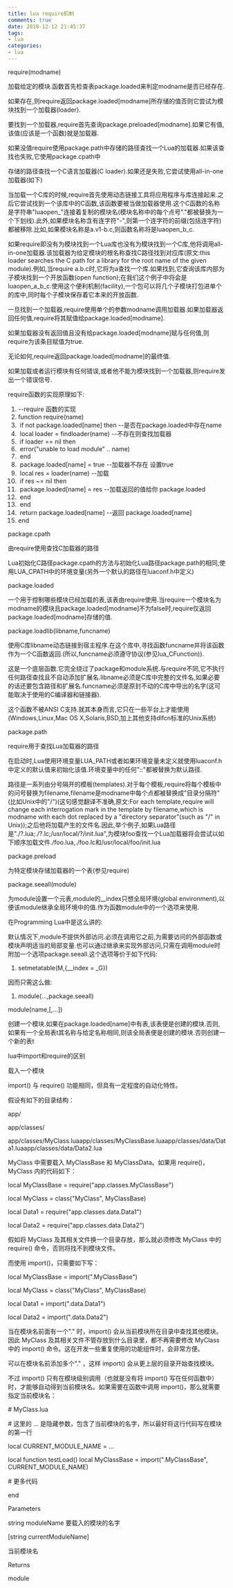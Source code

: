 ```yaml
---
title: lua require机制
comments: true
date: 2018-12-12 21:45:37
tags:
- lua
categories:
- lua
---
```


require(modname)

加载给定的模块.函数首先检查表package.loaded来判定modname是否已经存在.

如果存在,则require返回package.loaded[modname]所存储的值否则它尝试为模块找到一个加载器(loader).



要找到一个加载器,require首先查询package.preloaded[modname].如果它有值,该值(应该是一个函数)就是加载器.

如果没值require使用package.path中存储的路径查找一个Lua的加载器.如果该查找也失败,它使用package.cpath中

存储的路径查找一个C语言加载器(C loader).如果还是失败,它尝试使用all-in-one加载器(如下)



当加载一个C库的时候,require首先使用动态链接工具将应用程序与库连接起来.之后它尝试找到一个该库中的C函数,该函数要被当做加载器使用.这个C函数的名称是字符串"luaopen_"连接着复制的模块名(模块名称中的每个点号"."都被替换为一个下划线).此外,如果模块名称含有连字符"-",则第一个连字符的前缀(包括连字符)都被移除.比如,如果模块名称是a.v1-b.c,则函数名称将是luaopen_b_c.

如果require即没有为模块找到一个Lua库也没有为模块找到一个C库,他将调用all-in-one加载器.该加载器为给定模块的根名称查找C路径找到对应库(原文:this loader searches the C path for a library for the root name of the given module).例如,当require a.b.c时,它将为a查找一个库.如果找到,它查询该库内部为子模块找到一个开放函数(open function);在我们这个例子中将会是luaopen_a_b_c.使用这个便利机制(facility),一个包可以将几个子模块打包进单个的库中,同时每个子模块保存着它本来的开放函数.

一旦找到一个加载器,require使用单个的参数modname调用加载器.如果加载器返回任何值,require将其赋值给package.loaded[modname].

如果加载器没有返回值且没有给package.loaded[modname]赋与任何值,则require为该条目赋值为true.

无论如何,require返回package.loaded[modname]的最终值.



如果加载或者运行模块有任何错误,或者他不能为模块找到一个加载器,则require发出一个错误信号.

require函数的实现原理如下:

1. --require 函数的实现  
2. function require(name)  
3. ​    if not package.loaded[name] then    --是否在package.loaded中存在name
4. ​        local loader = findloader(name) --不存在则查找加载器 
5. ​        if loader == nil then  
6. ​            error("unable to load module" .. name)  
7. ​        end  
8. ​        package.loaded[name] = true     --加载器不存在 设置true
9. ​        local res = loader(name)        --加载
10. ​        if res ~= nil then  
11. ​            package.loaded[name] = res  --加载返回的值给你 package.loaded
12. ​        end  
13. ​    end  
14. ​    return package.loaded[name]         --返回 package.loaded[name]
15. end  

package.cpath

由require使用查找C加载器的路径

Lua初始化C路径package.cpath的方法与初始化Lua路径package.path的相同,使用LUA_CPATH中的环境变量(另外一个默认的路径在luaconf.h中定义)

package.loaded

一个用于控制哪些模块已经加载的表,该表由require使用.当require一个模块名为modname的模块且package.loaded[modname]不为false时,require仅返回package.loaded[modname]存储的值.

package.loadlib(libname,funcname)

使用C库libname动态链接到宿主程序.在这个库中,寻找函数funcname并将该函数作为一个C函数返回.(所以,funcname必须遵守协议(参见lua_CFunction)).

这是一个底层函数.它完全绕过了package和module系统.与require不同,它不执行任何路径查找且不自动添加扩展名.libname必须是C库中完整的文件名,如果必要的话还要包含路径和扩展名.funcname必须是原封不动的C库中导出的名字(这可能取决于使用的C编译器和链接器).

这个函数不被ANSI C支持.就其本身而言,它只在一些平台上才能使用(Windows,Linux,Mac OS X,Solaris,BSD,加上其他支持dlfcn标准的Unix系统)

package.path

require用于查找Lua加载器的路径

在启动时,Lua使用环境变量LUA_PATH或者如果环境变量未定义就使用luaconf.h中定义的默认值来初始化该值.环境变量中的任何"::"都被替换为默认路径.

路径是一系列由分号隔开的模板(templates).对于每个模板,require将每个模板中的问号替换为filename,filename是modname中每个点都被替换成"目录分隔符"(比如Unix中的"/")(这句感觉翻译不准确,原文:For each template,require will change each interrogation mark in the template by filename,which is modname with each dot replaced by a "directory separator"(such as "/" in Unix));之后他将加载产生的文件名.因此,举个例子,如果Lua路径是"./?.lua;./?.lc;/usr/local/?/init.lua",为模块foo查找一个Lua加载器将会尝试以如下顺序加载文件./foo.lua,./foo.lc和/usr/local/foo/init.lua

package.preload

为特定模块存储加载器的一个表(参见require)

package.seeall(module)

为module设置一个元表,module的__index只想全局环境(global environment),以便该module继承全局环境中的值.作为函数module中的一个选项来使用.

在Programming Lua中是这么讲的:

默认情况下,module不提供外部访问.必须在调用它之前,为需要访问的外部函数或模块声明适当的局部变量.也可以通过继承来实现外部访问,只需在调用module时附加一个选项package.seeall.这个选项等价于如下代码:

1. setmetatable(M,{__index = _G})  

因而只需这么做:

1. module(...,package.seeall)  

module(name,[,...])

创建一个模块.如果在package.loaded[name]中有表,该表便是创建的模块.否则,如果有一个全局表t其名称与给定名称相同,则该全局表便是创建的模块.否则创建一个新的表t





lua中import和require的区别

载入一个模块

import() 与 require() 功能相同，但具有一定程度的自动化特性。

假设有如下的目录结构：

app/

app/classes/

app/classes/MyClass.luaapp/classes/MyClassBase.luaapp/classes/data/Data1.luaapp/classes/data/Data2.lua



MyClass 中需要载入 MyClassBase 和 MyClassData。如果用 require()，MyClass 内的代码如下：

local MyClassBase = require("app.classes.MyClassBase")

local MyClass = class("MyClass", MyClassBase)

local Data1 = require("app.classes.data.Data1")

local Data2 = require("app.classes.data.Data2")

假如将 MyClass 及其相关文件换一个目录存放，那么就必须修改 MyClass 中的 require() 命令，否则将找不到模块文件。

而使用 import()，只需要如下写：

local MyClassBase = import(".MyClassBase")

local MyClass = class("MyClass", MyClassBase)

local Data1 = import(".data.Data1")

local Data2 = import(".data.Data2")

当在模块名前面有一个"." 时，import() 会从当前模块所在目录中查找其他模块。因此 MyClass 及其相关文件不管存放到什么目录里，都不再需要修改 MyClass 中的 import() 命令。这在开发一些重复使用的功能组件时，会非常方便。

可以在模块名前添加多个"." ，这样 import() 会从更上层的目录开始查找模块。



不过 import() 只有在模块级别调用（也就是没有将 import() 写在任何函数中）时，才能够自动得到当前模块名。如果需要在函数中调用 import()，那么就需要指定当前模块名：

\# MyClass.lua

\# 这里的 ... 是隐藏参数，包含了当前模块的名字，所以最好将这行代码写在模块的第一行

local CURRENT_MODULE_NAME = ...

local function testLoad() local MyClassBase = import(".MyClassBase", CURRENT_MODULE_NAME)



\# 更多代码

end

Parameters

string moduleName 要载入的模块的名字

[string currentModuleName]

当前模块名

Returns

module